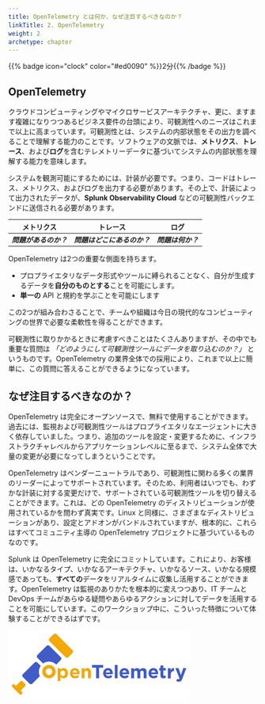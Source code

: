 ```yaml
---
title: OpenTelemetry とは何か、なぜ注目するべきなのか？
linkTitle: 2. OpenTelemetry
weight: 2
archetype: chapter
---
```


{{% badge icon="clock" color="#ed0090" %}}2分{{% /badge %}}

## OpenTelemetry

クラウドコンピューティングやマイクロサービスアーキテクチャ、更に、ますます複雑になりつつあるビジネス要件の台頭により、可観測性へのニーズはこれまで以上に高まっています。可観測性とは、システムの内部状態をその出力を調べることで理解する能力のことです。ソフトウェアの文脈では、**メトリクス**、**トレース**、および**ログ**を含むテレメトリーデータに基づいてシステムの内部状態を理解する能力を意味します。

システムを観測可能にするためには、計装が必要です。つまり、コードはトレース、メトリクス、およびログを出力する必要があります。その上で、計装によって出力されたデータが、**Splunk Observability Cloud** などの可観測性バックエンドに送信される必要があります。

| メトリクス | トレース | ログ |
|:-------:|:------:|:----:|
| _**問題があるのか？**_ | _**問題はどこにあるのか？**_ | _**問題は何か？**_ |

OpenTelemetry は2つの重要な側面を持ちます。

* プロプライエタリなデータ形式やツールに縛られることなく、自分が生成するデータを**自分のものとする**ことを可能にします。
* **単一の** API と規約を学ぶことを可能にします

この2つが組み合わさることで、チームや組織は今日の現代的なコンピューティングの世界で必要な柔軟性を得ることができます。

可観測性に取りかかるときに考慮すべきことはたくさんありますが、その中でも重要な質問は _「どのようにして可観測性ツールにデータを取り込むのか？」_ というものです。OpenTelemetry の業界全体での採用により、これまで以上に簡単に、この質問に答えることができるようになっています。

## なぜ注目するべきなのか？

OpenTelemetry は完全にオープンソースで、無料で使用することができます。過去には、監視および可観測性ツールはプロプライエタリなエージェントに大きく依存していました。つまり、追加のツールを設定・変更するために、インフラストラクチャレベルからアプリケーションレベルに至るまで、システム全体で大量の変更が必要になってしまうということです。

OpenTelemetry はベンダーニュートラルであり、可観測性に関わる多くの業界のリーダーによってサポートされています。そのため、利用者はいつでも、わずかな計装に対する変更だけで、サポートされている可観測性ツールを切り替えることができます。これは、どの OpenTelemetry のディストリビューションが使用されているかを問わず真実です。Linux と同様に、さまざまなディストリビューションがあり、設定とアドオンがバンドルされていますが、根本的に、これらはすべてコミュニティ主導の OpenTelemetry プロジェクトに基づいているものなのです。

Splunk は OpenTelemetry に完全にコミットしています。これにより、お客様は、いかなるタイプ、いかなるアーキテクチャ、いかなるソース、いかなる規模感であっても、**すべての**データをリアルタイムに収集し活用することができます。OpenTelemetry は監視のありかたを根本的に変えつつあり、IT チームと DevOps チームがあらゆる疑問やあらゆるアクションに対してデータを活用することを可能にしています。このワークショップ中に、こういった特徴について体験することができるはずです。

![OpenTelemetryのロゴ](images/otel.png)